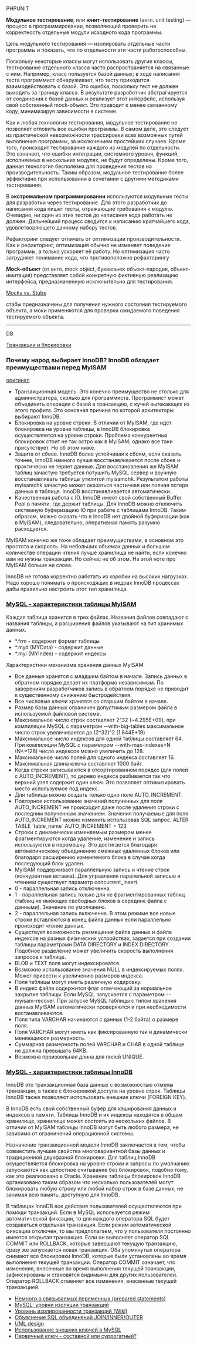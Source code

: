 PHPUNIT

<strong>Модульное тестирование</strong>, или <strong>юнит-тестирование</strong> (англ. unit testing) — процесс в программировании, позволяющий проверить на корректность отдельные модули исходного кода программы.
<p>Цель модульного тестирования — изолировать отдельные части программы и показать, что по отдельности эти части работоспособны.</p>
<p>Поскольку некоторые классы могут использовать другие классы, тестирование отдельного класса часто распространяется на связанные с ним. Например, класс пользуется базой данных; в ходе написания теста программист обнаруживает, что тесту приходится взаимодействовать с базой. Это ошибка, поскольку тест не должен выходить за границу класса. В результате разработчик абстрагируется от соединения с базой данных и реализует этот интерфейс, используя свой собственный mock-объект. Это приводит к менее связанному коду, минимизируя зависимости в системе.</p>
<p>Как и любая технология тестирования, модульное тестирование не позволяет отловить все ошибки программы. В самом деле, это следует из практической невозможности трассировки всех возможных путей выполнения программы, за исключением простейших случаев. Кроме того, происходит тестирование каждого из модулей по отдельности. Это означает, что ошибки интеграции, системного уровня, функций, исполняемых в нескольких модулях, не будут определены. Кроме того, данная технология бесполезна для проведения тестов на производительность. Таким образом, модульное тестирование более эффективно при использовании в сочетании с другими методиками тестирования.</p>
<p>В <strong>экстремальном программировании</strong> используются модульные тесты для разработки через тестирование. Для этого разработчик до написания кода пишет тесты, отражающие требования к модулю. Очевидно, ни один из этих тестов до написания кода работать не должен. Дальнейший процесс сводится к написанию кратчайшего кода, удовлетворяющего данному набору тестов.</p>
<p>Рефакторинг следует отличать от оптимизации производительности. Как и рефакторинг, оптимизация обычно не изменяет поведение программы, а только ускоряет её работу. Но оптимизация часто затрудняет понимание кода, что противоположно рефакторингу</p>
<p><strong>Mock-объект</strong> (от англ. mock object, буквально: объект-пародия, объект-имитация) представляет собой конкретную фиктивную реализацию интерфейса, предназначенную исключительно для тестирования.</p>
<a href="http://maxshulga-ru.blogspot.ru/2012/03/mock-vs-stub.html">Mocks vs. Stubs</a>
<p>стабы предназначены для получения нужного состояния тестируемого объекта, а моки применяются для проверки ожидаемого поведения тестируемого объекта.</p>
<hr/>
DB

<a href="http://datasql.ru/basesql/16.htm">Транзакции и блокировки</a>
<h3>Почему народ выбирает InnoDB? InnoDB обладает преимуществами перед MyISAM</h3>
<a href="http://www.pentarh.com/wp/2011/03/02/mysql-innodb-highload-optimization/">оригинал</a>
<ul>
  <li>Транзакционная модель. Это конечно преимущество не столько для администратора, сколько для программиста.       Программист может объединить операции с базой в транзакцию, с кучей вытекающих из этого профита. Это основная причина по которой архитекторы выбирают InnoDB.</li>
  <li>Блокировка на уровне строки. В отличии от MyISAM, где идет блокировка на уровне таблицы, в InnoDB блокировка осуществляется на уровне строки. Проблема конкурентных блокировок стоит не так остро как в MyISAM, однако все таки присутствует. Но об этом ниже.</li>
  <li>Защита от сбоев. InnoDB более устойчивая к сбоям, если сказать точнее, InnoDB намного лучше восстанавливается после сбоев и практически не теряет данные. Для восстановления же MyISAM таблиц зачастую требуется потушить MySQL сервер и вручную восстанавливать таблицы утилитой myisamchk. Результатом работы myisamchk зачастую может оказаться частичная или полная потеря данных в таблице. InnoDB восстанавливается автоматически.</li>
  <li>Качественная работа с IO. InnoDB имеет свой собственный Buffer Pool в памяти, где держит таблицы. Для InnoDB можно отключить системную буферизацию IO при работе с таблицами InnoDB. Таким образом, можно сказать что в InnoDB нет двойной буферизации (как в MyISAM), следовательно, оперативная память разумно расходуется.</li>
</ul>
<p>MyISAM конечно же тоже обладает преимуществами, в основном это простота и скорость. На небольших объемах данных и большом количестве операций чтения лучше хранилища не найти, если конечно вам не нужны транзакции. Но сейчас не об этом. На этой ноте про MyISAM больше ни слова.</p>

<p>InnoDB не готова корректно работать из коробки на высоких нагрузках. Надо хорошо понимать о происходящих в недрах InnoDB процессах дабы правильно настроить этот тип хранилища.</p>

<h3><a href="http://www.jeo.ru/mysql-harakteristiki-tablitsyi-myisam.html">MySQL - характеристики таблицы MyISAM</a></h3>
Каждая таблица хранится в трех файлах. Названия файлов совпадают с названия таблицы, а расширения файлов указывают на тип хранимых данных.
<ul>
<li>*.frm - содержит формат таблицы</li>
<li>*.myd (MYData) - содержит данные</li>
<li>*.myi (MYIndex) - содержит индексы</li>
</ul>
Характеристики механизма хранения данных MyISAM
<ul>
<li>Все данные хранятся с младшим байтом в начале. Запись данных в обратном порядке делает их платформо независимым. По заверениям разработчиков запись в обратном порядке не приводит к существенному снижению быстродействия.</li>
<li>Все числовые ключи хранятся со старшим байтом в начале.</li>
<li>Размер базы данных ограничен допустимым размером файла в используемой файловой системе.</li>
<li>Максимальное число строк составляет 2^32 (~4.295E+09), при компиляции MySQL с параметром --with-big-tables максимальное число строк увеличивается до (2^32)^2 (1.844E+19)</li>
<li>Максимальное число индексов для одной таблицы составляет 64. При компиляции MySQL с параметром --with-max-indexes=N (N&lt;=128) число индексов можно увеличить до 128.</li>
<li>Максимальное число полей для одного индекса составляет 16.</li>
<li>Максимальная длина ключа составляет 1000 байт.</li>
<li>Когда строки записываются в отсортированном порядке (для полей с AUTO_INCREMENT), то дерево индекса разбивается так что верхний узел содержит один ключ. Это позволяет оптимизировать место используемое под индекс.</li><li>Для таблицы можно создать только одно поле AUTO_INCREMENT.</li>
<li>Повторное использование значений полученных для поля AUTO_INCREMENT не происходит даже после удаления строки с последним полученным значением. Значения получаемые для поля AUTO_INCREMENT можно изменить использовав SQL запрос. ALTER TABLE `table_name` AUTO_INCREMENT = 123.</li><li>Строки с динамически изменяемым размером менее фрагментируются когда удаление, изменение и запись используются в перемешку. Это достигается благодаря автоматическому объединению смежных удаленных блоков или благодаря расширению изменяемого блока в случае когда последующий блок удален.</li><li>MyISAM поддерживает параллельную запись и чтение строк (конкурентная вставка). Для управления паралельной записью и чтением существует параметр concurrent_insert.</li>
<li>0 - параллельная запись отключенна.</li>
<li>1 - параллельная запись только для не фрагментированных таблиц (таблиц не имеющих свободных блоков в середине файла с данными). Значение по умолчанию.</li>
<li>2 - параллельная запись включенна. В этом режиме все новые строки вставляются в конец файла данных если параллельно происходит чтение данных.</li>
<li>Существует возможность размещения файла данных и файла индексов на разных физических устройствах, задается при создании таблицы параметрами DATA DIRECTORY и INDEX DIRECTORY. Подобное разделение может увеличить скорость выполнения запросов к таблице.</li>
<li>BLOB и TEXT поля могут индексироватся.</li>
<li>Возможно использование значения NULL в индексируемых полях. Может привести к увеличению размеров индекса.</li>
<li>Поля таблицы могут иметь различную кодировку.</li>
<li>В индекс файле содержится флаг отвечающий за нормальное закрытие таблицы. Если MySQL запускается с параметром --myisam-recover. При запуске MySQL таблицы с типом хранения данных MyISAM автоматически проверяются и при необходимости востанавливаются.</li>
<li>Поля типа VARCHAR начинаются с данных (1-2 байта) о размере поля.</li>
<li>Поля VARCHAR могут иметь как фиксированную так и динамически меняющиюся размерность.</li>
<li>Суммарная размерность полей VARCHAR и CHAR в одной таблице не должна превышать 64KB.</li>
<li>Возможна произвольная длина для полей UNIQUE. </li>
</ul>
<h3><a href="http://www.jeo.ru/mysql-harakteristiki-tablitsyi-innodb.html">MySQL - характеристики таблицы InnoDB</a></h3>
InnoDB это транзакционная база данных с возможностью отмены транзакции, а также с блокировкой доступа на уровне строк. Таблицы InnoDB также позволяют использовать внешние ключи (FOREIGN KEY).

<p>В InnoDB есть свой собственный буфер для кэширования данных и индексов в памяти. Таблицы InnoDB и их индексы находятся в общем хранилище, хранилище может состоять из нескольких файлов. В отличии от MyISAM таблицы InnoDB могут быть любого размера, не зависимо от ограничений операционной системы.</p>

<p>Назначение транзакционной модели InnoDB заключается в том, чтобы совместить лучшие свойства многовариантной базы данных и традиционной двухфазной блокировки. Для таблиц InnoDB осуществляется блокировка на уровне строки и запросы по умолчанию запускаются как целостное считывание без блокировок, подобно тому, как это реализовано в Oracle. Хранение таблицы блокировок InnoDB организовано таким образом что несколько пользователей могут блокировать любую строку или любой набор строк в базе данных, не занимая всю память, доступную для InnoDB.</p>

<p>В таблицах InnoDB все действия пользователей осуществляются при помощи транзакций. Если в MySQL используется режим автоматической фиксации, то для каждого оператора SQL будет создаваться отдельная транзакция. Если режим автоматической фиксации отключен, то мы предполагаем, что у пользователя постоянно имеется открытая транзакция. Если он выполняет оператор SQL COMMIT или ROLLBACK, которые завершают текущую транзакцию, сразу же запускается новая транзакция. Оба упомянутых оператора снимают все блокировки InnoDB, которые были установлены во время выполнения текущей транзакции. Оператор COMMIT означает, что изменения, внесенные во время выполнения текущей транзакции, зафиксированы и становятся видимыми для других пользователей. Оператор ROLLBACK отменяет все изменения, внесенные текущей транзакцией.</p>
<ul>
  <li><a href="http://habrahabr.ru/post/148446/">Немного о связываемых переменных (prepared statements)</a></li>
  <li><a href="http://habrahabr.ru/post/135217/">MySQL: уровни изоляции транзакций</a></li>
  <li><a href="http://ru.wikipedia.org/wiki/%D0%A3%D1%80%D0%BE%D0%B2%D0%B5%D0%BD%D1%8C_%D0%B8%D0%B7%D0%BE%D0%BB%D0%B8%D1%80%D0%BE%D0%B2%D0%B0%D0%BD%D0%BD%D0%BE%D1%81%D1%82%D0%B8_%D1%82%D1%80%D0%B0%D0%BD%D0%B7%D0%B0%D0%BA%D1%86%D0%B8%D0%B9">Уровень изолированности транзакций (Wiki)</a></li>
  <li><a href="http://www.skillz.ru/dev/php/article-Obyasnenie_SQL_obedinenii_JOIN_INNER_OUTER.html">Объяснение SQL объединений JOIN/INNER/OUTER</a></li>
  <li><a href="http://www.tomjewett.com/dbdesign/dbdesign.php?page=class.php">UML design</a></li>
  <li><a href="http://denis.in.ua/foreign-keys-in-mysql.htm">Использование внешних ключей в MySQL</a></li>
  <li><a href="http://www.interface.ru/home.asp?artId=23781">Первичный ключ - составной или суррогатный?</a></li>
</ul>
